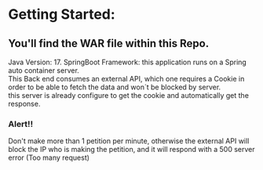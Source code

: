 # Getting Started:
## You'll find the WAR file within this Repo.
Java Version: 17.
SpringBoot Framework: this application runs on a Spring auto container server.  
This Back end consumes an external API, which one requires a Cookie in order to be able to fetch the data and won´t be blocked by server.  
this server is already configure to get the cookie and automatically get the response.  
### Alert!!
Don't make more than 1 petition per minute, otherwise the external API will block the IP who is making the petition, and it will respond with a 500 server error (Too many request)
